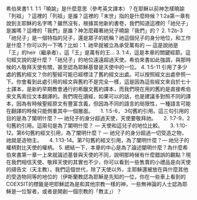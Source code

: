 希伯來書1
1. 1:1「曉諭」是什麼意思（參考英文譯本）？在耶穌以前神怎樣曉諭「列祖」？這裡的「列祖」是誰？這裡的「末世」指的是什麼時候？1:2a第一章有說到主耶穌的名字嗎？雖然沒有，根據其他新約書卷，我們知道這裡的「祂兒子」是誰嗎？這裡的「我們」是誰？神怎麼藉著祂兒子曉諭「我們」的？
2. 1:2b-3「祂兒子」是一個特指的兒子，還是眾子的統稱？祂這個兒子的身分地位，和工作是什麼？你可以列一下嗎？比如：1. 祂早就被立為承受萬有的 — 這是說祂是「王」的heir（繼承者），這「王」是萬有的王…
3. 1:4，這是本章的關鍵經節。這句經文說的是什麼？「祂兒子」的地位遠遠超過天使。希伯來書如此強調，與那時候的人敬拜天使有關，甚至認為耶穌基督是天使中的一位。
4. 1:5-11 引用了多少處的舊約經文？你的聖經可能已經標注了舊約經文出處。可以按照經文出處參照一下。你會看到此處引用的經文與舊約不是完全一樣，這是因為這些經文來自於七十士譯本，是新約早期教會通行的希臘文舊約譯本，而我們現在用的舊約是直接希伯來文馬索拉文本翻譯的。我們現在讀經，如果可以的話，也是建議多對照不同的譯本，因為有時候聖經原文有豐富含義，但因為不同的語言的局限性，一種語言可能在翻譯的時候只能側重其中一個層面。
    1. 1:5-6， 3句舊約引用。這三句引用的目的是為了闡明什麼？— 祂兒子的身分超過天使，天使要敬拜祂。
    2. 1:7-9，2句舊約引用。這兩句是為了闡明什麼？ — 天使和這兒子的地位比較。
    3. 1:10-12。第6句舊約經文引用，為了闡明什麼？ — 祂兒子的身分超過一切受造之物，祂就是造物主。
    4. 1:13-14。第7句舊約經文引用，為了闡明什麼？— 祂兒子的權柄對比天使的權柄。
5. 總結一下，本章的中心是為了論述闡明什麼？為什麼希伯來書第一章一上來就論述基督與天使的不同，說明那時候有什麼錯誤的觀點？現在我們相信天使、敬拜天使的其實也不少，你可以看到一些售賣的小禮品是向天使的禱告文（天主教）。我們這個世代，除了天使以外，主耶穌還被放在與什麼其他的受造物同等的地位的（伊斯蘭教認為耶穌是先知的一位，你在一些車上看到的COEXSIT的標籤是吧耶穌認為是和其他宗教一樣的神，一些無神論的人士認為耶穌是一位智者，或者是開創一個宗教的「教主」）？
